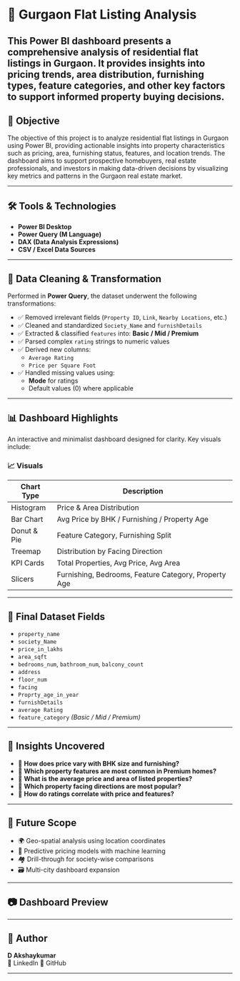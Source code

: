 # 🏡 Gurgaon Flat Listing Analysis

This Power BI dashboard presents a comprehensive analysis of residential flat listings in Gurgaon. It provides insights into pricing trends, area distribution, furnishing types, feature categories, and other key factors to support informed property buying decisions.
---

## 📌 Objective

The objective of this project is to analyze residential flat listings in Gurgaon using Power BI, providing actionable insights into property characteristics such as pricing, area, furnishing status, features, and location trends. The dashboard aims to support prospective homebuyers, real estate professionals, and investors in making data-driven decisions by visualizing key metrics and patterns in the Gurgaon real estate market.

---

## 🛠️ Tools & Technologies

- **Power BI Desktop**
- **Power Query (M Language)**
- **DAX (Data Analysis Expressions)**
- **CSV / Excel Data Sources**

---

## 🧹 Data Cleaning & Transformation

Performed in **Power Query**, the dataset underwent the following transformations:

- ✅ Removed irrelevant fields (`Property ID`, `Link`, `Nearby Locations`, etc.)
- ✅ Cleaned and standardized `Society_Name` and `furnishDetails`
- ✅ Extracted & classified `features` into: **Basic / Mid / Premium**
- ✅ Parsed complex `rating` strings to numeric values
- ✅ Derived new columns:
  - `Average Rating`
  - `Price per Square Foot`
- ✅ Handled missing values using:
  - **Mode** for ratings
  - Default values (0) where applicable

---

## 📊 Dashboard Highlights

An interactive and minimalist dashboard designed for clarity. Key visuals include:

### 📈 Visuals

| Chart Type | Description |
|------------|-------------|
| Histogram | Price & Area Distribution |
| Bar Chart | Avg Price by BHK / Furnishing / Property Age |
| Donut & Pie | Feature Category, Furnishing Split |
| Treemap | Distribution by Facing Direction |
| KPI Cards | Total Properties, Avg Price, Avg Area |
| Slicers | Furnishing, Bedrooms, Feature Category, Property Age |

---

## 🧾 Final Dataset Fields

- `property_name`
- `society_Name`
- `price_in_lakhs`
- `area_sqft`
- `bedrooms_num`, `bathroom_num`, `balcony_count`
- `address`
- `floor_num`
- `facing`
- `Proprty_age_in_year`
- `furnishDetails`
- `average Rating`
- `feature_category` *(Basic / Mid / Premium)*

---

## 📌 Insights Uncovered

- 📌 **How does price vary with BHK size and furnishing?**
- 📌 **Which property features are most common in Premium homes?**
- 📌 **What is the average price and area of listed properties?**
- 📌 **Which property facing directions are most popular?**
- 📌 **How do ratings correlate with price and features?**

---

## 🧠 Future Scope

- 🌍 Geo-spatial analysis using location coordinates
- 🧮 Predictive pricing models with machine learning
- 🏘️ Drill-through for society-wise comparisons
- 🗃️ Multi-city dashboard expansion

---

## 📷 Dashboard Preview



---

## 👤 Author

**D Akshaykumar**  
🔗 LinkedIn
🔗 GitHub

---
